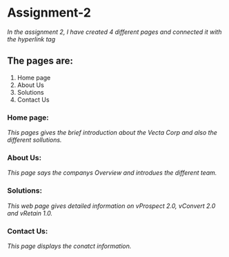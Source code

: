 # Assignment-2
 
*In the assignment 2, I have created 4 different pages and connected it with the hyperlink tag*  

## The pages are:
1. Home page
2. About Us 
3. Solutions
4. Contact Us


### Home page:  
*This pages gives the brief introduction about the Vecta Corp and also the different sollutions.*

### About Us:
*This page says the companys Overview and introdues the different team.*

### Solutions:
*This web page gives  detailed information on vProspect 2.0, vConvert 2.0 and vRetain 1.0.*

### Contact Us:
*This page displays the conatct information.*

